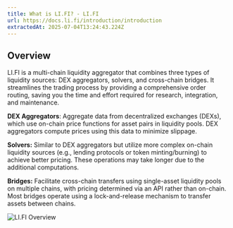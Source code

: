 ```yaml
---
title: What is LI.FI? - LI.FI
url: https://docs.li.fi/introduction/introduction
extractedAt: 2025-07-04T13:24:43.224Z
---
```


## Overview


LI.FI is a multi-chain liquidity aggregator that combines three types of liquidity sources: DEX aggregators, solvers, and cross-chain bridges. It streamlines the trading process by providing a comprehensive order routing, saving you the time and effort required for research, integration, and maintenance.

**DEX Aggregators**: Aggregate data from decentralized exchanges (DEXs), which use on-chain price functions for asset pairs in liquidity pools. DEX aggregators compute prices using this data to minimize slippage.

**Solvers:** Similar to DEX aggregators but utilize more complex on-chain liquidity sources (e.g., lending protocols or token minting/burning) to achieve better pricing. These operations may take longer due to the additional computations.

**Bridges:** Facilitate cross-chain transfers using single-asset liquidity pools on multiple chains, with pricing determined via an API rather than on-chain. Most bridges operate using a lock-and-release mechanism to transfer assets between chains.

![LI.FI Overview](https://mintlify.s3.us-west-1.amazonaws.com/lifi/images/lifi-overview.avif)